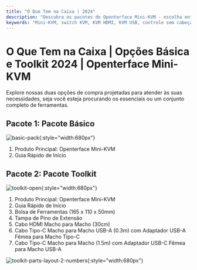 ```yaml
---
title: "O Que Tem na Caixa | 2024"
description: "Descubra os pacotes do Openterface Mini-KVM - escolha entre as opções Básica e Toolkit. Solução KVM completa com conectividade HDMI, USB-C e acessórios para gerenciamento de dispositivos sem esforço."
keywords: "Mini-KVM, switch KVM, KVM HDMI, KVM USB, controle sem cabeça, periféricos de computador, kit de ferramentas KVM, acessórios KVM, configuração de trabalho remoto, controle de múltiplos dispositivos"
---
```


# **O Que Tem na Caixa** | Opções Básica e Toolkit 2024 | Openterface Mini-KVM


Explore nossas duas opções de compra projetadas para atender às suas necessidades, seja você esteja procurando os essenciais ou um conjunto completo de ferramentas.

## Pacote 1: Pacote Básico

![basic-pack](https://assets.openterface.com/images/product/basic-with-maunal.webp){:style="width:680px"}

1. Produto Principal: Openterface Mini-KVM
2. Guia Rápido de Início

## Pacote 2: Pacote Toolkit

![toolkit-open](https://assets.openterface.com/images/product/toolkit-open-2024.webp){:style="width:680px"}

1. Produto Principal: Openterface Mini-KVM
2. Guia Rápido de Início
3. Bolsa de Ferramentas (165 x 110 x 50mm)
4. Tampa de Pino de Extensão
5. Cabo HDMI Macho para Macho (30cm)
6. Cabo Tipo-C Macho para Macho USB-A (0.3m) com Adaptador USB-A Fêmea para Macho Tipo-C
7. Cabo Tipo-C Macho para Macho (1.5m) com Adaptador USB-C Fêmea para Macho USB-A

![toolkit-parts-layout-2-numbers](https://assets.openterface.com/images/product/toolkit-parts-layout-2-numbers.webp){:style="width:680px"}